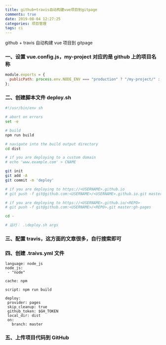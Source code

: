 ```yaml
---
title: github+travis自动构建vue项目到gitpage
comments: true
date: 2019-08-04 12:27:25
categories: 项目管理
tags: ci
---
```


github + travis 自动构建 vue 项目到 gitpage

<!--more-->

### 一、设置 vue.config.js，my-project 对应的是 github 上的项目名称

```js
module.exports = {
  publicPath: process.env.NODE_ENV === "production" ? "/my-project/" : "/"
};
```

### 二、创建脚本文件 deploy.sh

```bash
#!/usr/bin/env sh

# abort on errors
set -e

# build
npm run build

# navigate into the build output directory
cd dist

# if you are deploying to a custom domain
# echo 'www.example.com' > CNAME

git init
git add -A
git commit -m 'deploy'

# if you are deploying to https://<USERNAME>.github.io
# git push -f git@github.com:<USERNAME>/<USERNAME>.github.io.git master

# if you are deploying to https://<USERNAME>.github.io/<REPO>
# git push -f git@github.com:<USERNAME>/<REPO>.git master:gh-pages

cd -

# 运行： .\deploy.sh args
```

### 三、配置 travis，这方面的文章很多，自行搜索即可

### 四、创建 .traivs.yml 文件

```
language: node_js
node_js:
 - "node"

cache: npm

script: npm run build

deploy:
 provider: pages
 skip_cleanup: true
 github_token: $GH_TOKEN
 local_dir: dist
 on:
   branch: master
```

### 五、上传项目代码到 GitHub
